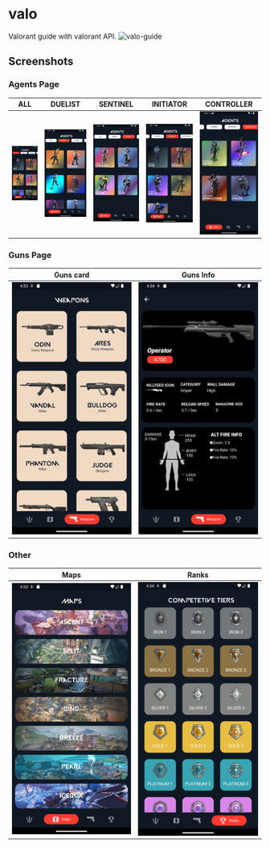 # valo

Valorant guide with valorant API.
![valo-guide](https://user-images.githubusercontent.com/57166270/180603593-e8554f66-7e8b-4305-9c0b-40048ba7b46f.png)

## Screenshots
### Agents Page
ALL                        | DUELIST                   |  SENTINEL                 | INITIATOR                 |  CONTROLLER             
:-------------------------:|:-------------------------:|:-------------------------:|:-------------------------:|:-------------------------:
![image](https://github.com/DivyanshMandhan/valo/blob/master/ss/Screenshot_1658575426.png) | ![image](https://github.com/DivyanshMandhan/valo/blob/master/ss/Screenshot_1658575478.png) | ![image](https://github.com/DivyanshMandhan/valo/blob/master/ss/Screenshot_1658575482.png) |![image](https://github.com/DivyanshMandhan/valo/blob/master/ss/Screenshot_1658575487.png) | ![image](https://github.com/DivyanshMandhan/valo/blob/master/ss/Screenshot_1658575490.png) 

### Guns Page
Guns card                  | Guns Info             
:-------------------------:|:-------------------------:
![image](https://github.com/DivyanshMandhan/valo/blob/master/ss/Screenshot_1658575448.png) |![image](https://github.com/DivyanshMandhan/valo/blob/master/ss/Screenshot_1658575457.png) 

### Other
Maps                       | Ranks             
:-------------------------:|:-------------------------:
![image](https://github.com/DivyanshMandhan/valo/blob/master/ss/Screenshot_1658575435.png) |![image](https://github.com/DivyanshMandhan/valo/blob/master/ss/Screenshot_1658575464.png) 

